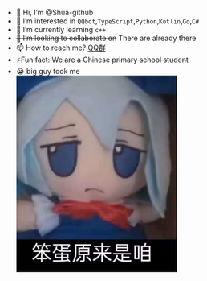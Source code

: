 - 👋 Hi, I’m @Shua-github
- 👀 I’m interested in `QQbot`,`TypeScript`,`Python`,`Kotlin`,`Go`,`C#`
- 🌱 I’m currently learning `c++`
- ~~💞️ I’m looking to collaborate on~~ There are already there
- 📫 How to reach me? [QQ群](https://qm.qq.com/q/ihNeNmNzaM)
- ~~⚡Fun fact: We are a Chinese primary school student~~
- 😭 big guy took me  
  <img src="./我其实是笨蛋.jpg" width="320" />
